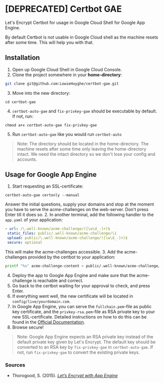 # [DEPRECATED] Certbot GAE

Let's Encrypt Certbot for usage in Google Cloud Shell for Google App Engine.

By default Certbot is not usable in Google Cloud shell as the machine
resets after some time. This will help you with that.

## Installation

1. Open up Google Cloud Shell in Google Cloud Console.
2. Clone the project somewhere in your **home-directory**:

 ```bash
git clone git@github.com:LowieHuyghe/certbot-gae.git
```
3. Move into the new directory:

 ```shell
cd certbot-gae
```
4. `certbot-auto-gae` and `fix-privkey-gae` should be executable by
default. If not, run:

 ```shell
chmod a+x certbot-auto-gae fix-privkey-gae
```
5. Run `certbot-auto-gae` like you would run `certbot-auto`

> Note: The directory should be located in the home-directory. The
machine resets after some time only leaving the home-directory intact.
We need the intact directory so we don't lose your config and accounts.

## Usage for Google App Engine

1. Start requesting an SSL-certificate:

 ```shell
certbot-auto-gae certonly --manual
```  
Answer the initial questions, supply your domains and stop at the moment
you have to serve the acme-challenges on the web-server. Don't press
Enter till it does so.
2. In another terminal, add the following handler to the `app.yaml` of
your application:

 ```yaml
 - url: /\.well-known/acme-challenge/([\w\d_-]+)$
  static_files: public/.well-known/acme-challenge/\1
  upload: public/\.well-known/acme-challenge/([\w\d_-]+)$
  secure: optional
```  
This will make the acme-challenges accessible.
3. Add the acme-challenges provided by the certbot to your application:

 ```bash
printf "%s" acme-challenge-content > public/.well-known/acme-challenge/acme-challenge-file
```
4. Deploy the app to Google App Engine and make sure that the
acme-challenge is reachable and correct.
5. Go back to the certbot waiting for your approval to check, and press
Enter.
6. If everything went well, the new certificate will be located in
`config/live/yourdomain.com`.
7. In Google App Engine, you can serve the `fullchain.pem`-file as
public key certificate, and the `privkey-rsa.pem`-file as RSA private
key to your new SSL-certificate. Detailed instructions on how to do
this can be found in the
[Official Documentation](https://cloud.google.com/appengine/docs/python/console/using-custom-domains-and-ssl#adding_ssl_to_your_custom_domain).
8. Browse secure!

> Note: Google App Engine expects an RSA private key instead of the
default private key given by Let's Encrypt. The default key should be
converted to an RSA key by `fix-privkey-gae` in `certbot-auto-gae`.
If not, run `fix-privkey-gae` to convert the existing private keys.

### Sources
* Thorogood, S. (2015). [*Let’s Encrypt with App Engine*](https://medium.com/google-cloud/let-s-encrypt-with-app-engine-8047b0642895)
